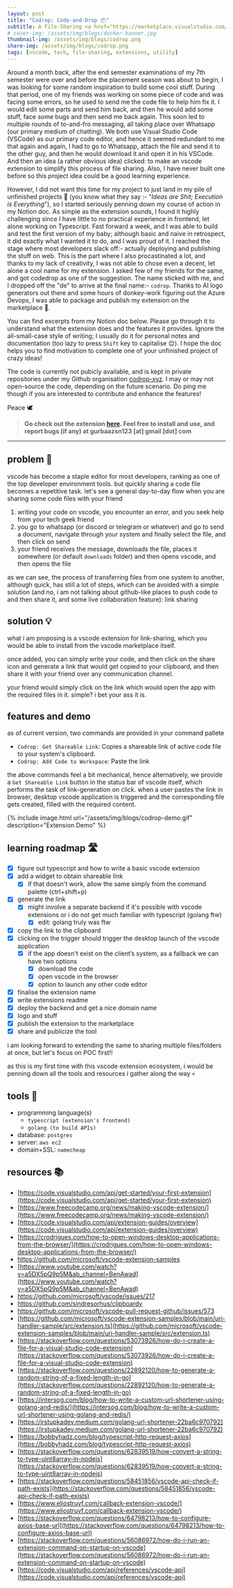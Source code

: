 ```yaml
---
layout: post
title: "Codrop: Code-and-Drop 📦"
subtitle: A File-Sharing <a href="https://marketplace.visualstudio.com/items?itemName=gurbaaz.codrop" target="_blank">VSCode Extension</a>
# cover-img: /assets/img/blogs/docker-banner.jpg
thumbnail-img: /assets/img/blogs/codrop.png
share-img: /assets/img/blogs/codrop.png
tags: [vscode, tech, file-sharing, extensions, utility]
---
```


Around a month back, after the end semester examinations of my 7th semester were over and before the placement season was about to begin,  I was looking for some random inspiration to build some cool stuff. During that period, one of my friends was working on some piece of code and was facing some errors, so he used to send me the code file to help him fix it. I would edit some parts and send him back, and then he would add some stuff, face some bugs and then send me back again. This soon led to multiple rounds of to-and-fro messaging, all taking place over Whatsapp (our primary medium of chatting). We both use Visual Studio Code (VSCode) as our primary code editor, and hence it seemed redundant to me that again and again,  I had to go to Whatsapp, attach the file and send it to the other guy, and then he would download it and open it in his VSCode. And then an idea (a rather obvious idea) clicked: to make an vscode extension to simplify this process of file sharing. Also, I have never built one before so this project idea could be a good learning experience. 

However, I did not want this time for my project to just land in my pile of unfinished projects 🥲 (you know what they say :-  "*Ideas are Shit; Execution is Everything*"), so I started seriously penning down my course of action in my Notion doc. As simple as the extension sounds, I found it highly challenging since I have little to no practical experience in frontend, let alone working on Typescript. Fast forward a week, and I was able to build and test the first version of my baby; although basic and naive in retrospect, it did exactly what I wanted it to do, and I was proud of it. I reached the stage where most developers slack off:- actually deploying and publishing the stuff on web. This is the part where I also procastinated a lot, and thanks to my lack of creativity, I was not able to chose even a decent, let alone a cool name for my extension. I asked few of my friends for the same, and got codedrop as one of the suggestion. The name sticked with me, and I dropped off the "de" to arrive at the final name:- `codrop`. Thanks to AI logo generators out there and some hours of donkey-work figuring out the Azure Devops, I was able to package and publish my extension on the marketplace 🥳.

You can find excerpts from my Notion doc below. Please go through it to understand what the extension does and the features it provides. Ignore the all-small-case style of writing; I usually do it for personal notes and documentation (too lazy to press `Shift` key to capitalise 😌). I hope the doc helps you to find motivation to complete one of your unfinished project of crazy ideas!

The code is currently not pubicly available, and is kept in private repositories under my Github organisation [codrop-xyz](https://github.com/codrop-xyz). I may or may not open-source the code, depending on the future scenario. Do ping me though if you are interested to contribute and enhance the features!

Peace 🕊️ 

> **Go check out the extension [here](https://marketplace.visualstudio.com/items?itemName=gurbaaz.codrop). Feel free to install and use, and report bugs (if any) at gurbaazsn123 [at] gmail [dot] com**

---------

## problem 📌

vscode has become a staple editor for most developers, ranking as one of the top developer environment tools. but quickly sharing a code file becomes a repetitive task. let's see a general day-to-day flow when you are sharing some code files with your friend

1. writing your code on vscode, you encounter an error, and you seek help from your tech geek friend
2. you go to whatsapp (or discord or telegram or whatever) and go to send a document, navigate through your system and finally select the file, and then click on send
3. your friend receives the message, downloads the file, places it somewhere (or default `downloads` folder) and then opens vscode, and then opens the file

as we can see, the process of transferring files from one system to another, although quick, has still a lot of steps, which can be avoided with a simple solution (and no, i am not talking about github-like places to push code to and then share it, and some live collaboration feature): link sharing

## solution 💡

what i am proposing is a vscode extension for link-sharing, which you would be able to install from the vscode marketplace itself. 

once added, you can simply write your code, and then click on the share icon and generate a link that would get copied to your clipboard, and then share it with your friend over any communication channel.

your friend would simply click on the link which would open the app with the required files in it. simple? i bet your ass it is.

## features and demo

as of current version, two commands are provided in your command pallete

- `Codrop: Get Shareable Link`: Copies a shareable link of active code file to your system's clipboard.
- `Codrop: Add Code to Workspace`: Paste the link 

the above commands feel a bit mechanical, hence alternatively, we provide a `Get Shareable Link` button in the status bar of vscode itself, which performs the task of link-generation on click. when a user pastes the link in browser, desktop vscode application is triggered and the corresponding file gets created, filled with the required content.

{% include image.html url="/assets/img/blogs/codrop-demo.gif" description="Extension Demo" %}

## learning roadmap 🛣️

- [x] figure out typescript and how to write a basic vscode extension
- [x] add a widget to obtain shareable link
  - [x] if that doesn't work, allow the same simply from the command palette (ctrl+shift+p)
- [x] generate the link
  - [x] might involve a separate backend if it's possible with vscode extensions or i do not get much familiar with typescript (golang ftw)
    - [x] edit: golang truly was ftw
- [x] copy the link to the clipboard
- [x] clicking on the trigger should trigger the desktop launch of the vscode application
  - [x] if the app doesn't exist on the client’s system, as a fallback we can have two options
    - [x] download the code
    - [x] open vscode in the browser
    - [x] option to launch any other code editor
- [x] finalise the extension name
- [x] write extensions readme
- [x] deploy the backend and get a nice domain name
- [x] logo and stuff
- [x] publish the extension to the marketplace
- [x] share and publicize the tool

i am looking forward to extending the same to sharing multiple files/folders at once, but let's focus on POC first!!

as this is my first time with this vscode extension ecosystem, i would be penning down all the tools and resources i gather along the way 💀

## tools 🔨

- programming language(s)
  - `typescript (extension's frontend)`
  - `golang (to build APIs)`
- database: `postgres`
- server: `aws ec2`
- domain+SSL: `namecheap`

## resources 📚

- [https://code.visualstudio.com/api/get-started/your-first-extension](https://code.visualstudio.com/api/get-started/your-first-extension)
- [https://www.freecodecamp.org/news/making-vscode-extension/](https://www.freecodecamp.org/news/making-vscode-extension/)
- [https://code.visualstudio.com/api/extension-guides/overview](https://code.visualstudio.com/api/extension-guides/overview)
- [https://crodrigues.com/how-to-open-windows-desktop-applications-from-the-browser/](https://crodrigues.com/how-to-open-windows-desktop-applications-from-the-browser/)
- https://github.com/microsoft/vscode-extension-samples
- [https://www.youtube.com/watch?v=a5DX5pQ9p5M&ab_channel=BenAwad](https://www.youtube.com/watch?v=a5DX5pQ9p5M&ab_channel=BenAwad)
- https://github.com/microsoft/vscode/issues/217
- https://github.com/sindresorhus/clipboardy
- https://github.com/microsoft/vscode-pull-request-github/issues/573
- [https://github.com/microsoft/vscode-extension-samples/blob/main/uri-handler-sample/src/extension.ts](https://github.com/microsoft/vscode-extension-samples/blob/main/uri-handler-sample/src/extension.ts)
- [https://stackoverflow.com/questions/53073926/how-do-i-create-a-file-for-a-visual-studio-code-extension](https://stackoverflow.com/questions/53073926/how-do-i-create-a-file-for-a-visual-studio-code-extension)
- [https://stackoverflow.com/questions/22892120/how-to-generate-a-random-string-of-a-fixed-length-in-go](https://stackoverflow.com/questions/22892120/how-to-generate-a-random-string-of-a-fixed-length-in-go)
- [https://intersog.com/blog/how-to-write-a-custom-url-shortener-using-golang-and-redis/](https://intersog.com/blog/how-to-write-a-custom-url-shortener-using-golang-and-redis/)
- [https://jrstupkadev.medium.com/golang-url-shortener-22ba6c970792](https://jrstupkadev.medium.com/golang-url-shortener-22ba6c970792)
- [https://bobbyhadz.com/blog/typescript-http-request-axios](https://bobbyhadz.com/blog/typescript-http-request-axios)
- [https://stackoverflow.com/questions/62839519/how-convert-a-string-to-type-uint8array-in-nodejs](https://stackoverflow.com/questions/62839519/how-convert-a-string-to-type-uint8array-in-nodejs)
- [https://stackoverflow.com/questions/58451856/vscode-api-check-if-path-exists](https://stackoverflow.com/questions/58451856/vscode-api-check-if-path-exists)
- [https://www.eliostruyf.com/callback-extension-vscode/](https://www.eliostruyf.com/callback-extension-vscode/)
- [https://stackoverflow.com/questions/64798213/how-to-configure-axios-base-url](https://stackoverflow.com/questions/64798213/how-to-configure-axios-base-url)
- [https://stackoverflow.com/questions/56086972/how-do-i-run-an-extension-command-on-startup-on-vscode](https://stackoverflow.com/questions/56086972/how-do-i-run-an-extension-command-on-startup-on-vscode)
- [https://code.visualstudio.com/api/references/vscode-api](https://code.visualstudio.com/api/references/vscode-api)